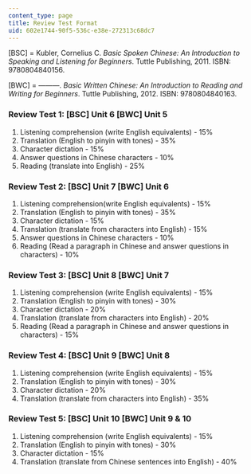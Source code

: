 ```yaml
---
content_type: page
title: Review Test Format
uid: 602e1744-90f5-536c-e38e-272313c68dc7
---
```


\[BSC\] = Kubler, Cornelius C. _Basic Spoken Chinese: An Introduction to Speaking and Listening for Beginners_. Tuttle Publishing, 2011. ISBN: 9780804840156.

\[BWC\] = ———. _Basic Written Chinese: An Introduction to Reading and Writing for Beginners_. Tuttle Publishing, 2012. ISBN: 9780804840163.

### Review Test 1: \[BSC\] Unit 6 \[BWC\] Unit 5

1.  Listening comprehension (write English equivalents) - 15%
2.  Translation (English to pinyin with tones) - 35%
3.  Character dictation - 15%
4.  Answer questions in Chinese characters - 10%
5.  Reading (translate into English) - 25%

### Review Test 2: \[BSC\] Unit 7 \[BWC\] Unit 6

1.  Listening comprehension(write English equivalents) - 15%
2.  Translation (English to pinyin with tones) - 35%
3.  Character dictation - 15%
4.  Translation (translate from characters into English) - 15%
5.  Answer questions in Chinese characters - 10%
6.  Reading (Read a paragraph in Chinese and answer questions in characters) - 10%

### Review Test 3: \[BSC\] Unit 8 \[BWC\] Unit 7

1.  Listening comprehension (write English equivalents) - 15%
2.  Translation (English to pinyin with tones) - 30%
3.  Character dictation - 20%
4.  Translation (translate from characters into English) - 20%
5.  Reading (Read a paragraph in Chinese and answer questions in characters) - 15%

### Review Test 4: \[BSC\] Unit 9 \[BWC\] Unit 8

1.  Listening comprehension (write English equivalents) - 15%
2.  Translation (English to pinyin with tones) - 30%
3.  Character dictation - 20%
4.  Translation (translate from characters into English) - 35%

### Review Test 5: \[BSC\] Unit 10 \[BWC\] Unit 9 & 10

1.  Listening comprehension (write English equivalents) - 15%
2.  Translation (English to pinyin with tones) - 30%
3.  Character dictation - 15%
4.  Translation (translate from Chinese sentences into English) - 40%
